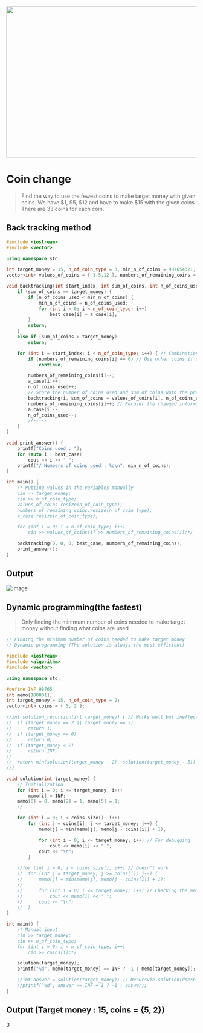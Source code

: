 <img src="https://user-images.githubusercontent.com/67142421/177835491-441dc710-f04e-40dc-bb68-42b17319adff.png" width=640 height=400>

# Coin change
>Find the way to use the fewest coins to make target money with given coins.
>We have $1, $5, $12 and have to make $15 with the given coins. There are 33 coins for each coin.

## Back tracking method
~~~c++
#include <iostream>
#include <vector>

using namespace std;

int target_money = 15, n_of_coin_type = 3, min_n_of_coins = 987654321;
vector<int> values_of_coins = { 1,5,12 }, numbers_of_remaining_coins = { 33,33,33 }, best_case(n_of_coin_type);

void backtracking(int start_index, int sum_of_coins, int n_of_coins_used, vector<int> a_case, vector<int> numbers_of_remaining_coins) {
	if (sum_of_coins == target_money) {
		if (n_of_coins_used < min_n_of_coins) {
			min_n_of_coins = n_of_coins_used;
			for (int i = 0; i < n_of_coin_type; i++)
				best_case[i] = a_case[i];
		}
		return;
	}
	else if (sum_of_coins > target_money)
		return;

	for (int i = start_index; i < n_of_coin_type; i++) { // Combination with repetition
		if (numbers_of_remaining_coins[i] == 0) // Use other coins if one of the coins has run out
			continue;

		numbers_of_remaining_coins[i]--;
		a_case[i]++;
		n_of_coins_used++;
		// Store the number of coins used and sum of coins upto the previous cases in the parameters
		backtracking(i, sum_of_coins + values_of_coins[i], n_of_coins_used, a_case, numbers_of_remaining_coins);
		numbers_of_remaining_coins[i]++; // Recover the changed information for the next coin
		a_case[i]--;
		n_of_coins_used--;
		//-----
	}
}

void print_answer() {
	printf("Coins used : ");
	for (auto i : best_case)
		cout << i << " ";
	printf("/ Numbers of coins used : %d\n", min_n_of_coins);
}

int main() {
	/* Putting values in the variables manually
	cin >> target_money;
	cin >> n_of_coin_type;
	values_of_coins.resize(n_of_coin_type);
	numbers_of_remaining_coins.resize(n_of_coin_type);
	a_case.resize(n_of_coin_type);

	for (int i = 0; i < n_of_coin_type; i++)
		cin >> values_of_coins[i] >> numbers_of_remaining_coins[i];*/

	backtracking(0, 0, 0, best_case, numbers_of_remaining_coins);
	print_answer();
}
~~~

## Output
![image](https://user-images.githubusercontent.com/67142421/149828518-619a0090-676e-43ac-bcd4-05c58bd9676e.png)

## Dynamic programming(the fastest)
>Only finding the minimum number of coins needed to make target money without finding what coins are used

~~~c++
// Finding the minimum number of coins needed to make target money
// Dynamic programming (The solution is always the most efficient)

#include <iostream>
#include <algorithm>
#include <vector>

using namespace std;

#define INF 98765
int memo[100001];
int target_money = 15, n_of_coin_type = 2;
vector<int> coins = { 5, 2 };

//int solution_recursion(int target_money) { // Works well but ineffective
//	if (target_money == 2 || target_money == 5)
//		return 1;
//	if (target_money == 0)
//		return 0;
//	if (target_money < 2)
//		return INF;
//
//	return min(solution(target_money - 2), solution(target_money - 5)) + 1;
//}

void solution(int target_money) {
	// Initialization
	for (int i = 0; i <= target_money; i++)
		memo[i] = INF;
	memo[0] = 0, memo[2] = 1, memo[5] = 1;
	//-----

	for (int i = 0; i < coins.size(); i++)
		for (int j = coins[i]; j <= target_money; j++) {
			memo[j] = min(memo[j], memo[j - coins[i]] + 1);

			for (int i = 0; i <= target_money; i++) // For debugging
				cout << memo[i] << " ";
			cout << "\n";
		}

	//for (int i = 0; i < coins.size(); i++) // Doesn't work
	//	for (int j = target_money; j >= coins[i]; j--) {
	//		memo[j] = min(memo[j], memo[j - coins[i]] + 1);
	//			
	//		for (int i = 0; i <= target_money; i++) // Checking the memo for dynamic programming
	//			cout << memo[i] << " ";
	//		cout << "\n";
	//	}
}

int main() {
	/* Manual input
	cin >> target_money;
	cin >> n_of_coin_type;
	for (int i = 0; i < n_of_coin_type; i++)
		cin >> coins[i];*/

	solution(target_money);
	printf("%d", memo[target_money] == INF ? -1 : memo[target_money]);

	//int answer = solution(target_money); // Recursvie solution(doesn't work)
	//printf("%d", answer == INF + 1 ? -1 : answer);
}
~~~

## Output (Target money : 15, coins = {5, 2})
3
